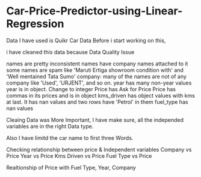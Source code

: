 # Car-Price-Predictor-using-Linear-Regression
Data I have used is Quikr Car Data 
Before i start working on this, 

i have cleaned this data because
Data Quality Issue

names are pretty inconsistent
names have company names attached to it
some names are spam like 'Maruti Ertiga showroom condition with' and 'Well mentained Tata Sumo'
company: many of the names are not of any company like 'Used', 'URJENT', and so on.
year has many non-year values
year is in object. Change to integer
Price has Ask for Price
Price has commas in its prices and is in object
kms_driven has object values with kms at last.
It has nan values and two rows have 'Petrol' in them
fuel_type has nan values


Cleaing Data was More Important, I have make sure, all the independed variables are in the right Data type.

Also I have limitd the car name to first three Words.

Checking relationship between price & Independent variables
Company vs Price
Year vs Price
Kms Driven vs Price
Fuel Type vs Price

Realtionship of Price with Fuel Type, Year, Company 
